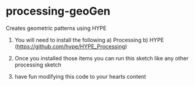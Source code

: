 # processing-geoGen
Creates geometric patterns using HYPE
1) You will need to install the following 
   a) Processing
   b) HYPE (https://github.com/hype/HYPE_Processing)
   
2) Once you installed those items you can run this sketch like any other processing sketch
3) have fun modifying this code to your hearts content 
